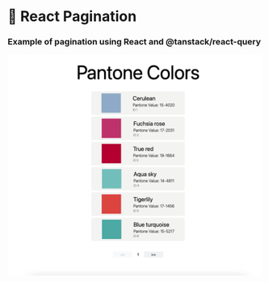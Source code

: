 # 🚀 React Pagination

### Example of pagination using React and @tanstack/react-query

<p align="center">
  <img width="700" src="./public/pagination.png" alt="Pagination"/>
</p>